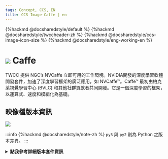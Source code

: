 ```yaml
---
tags: Concept, CCS, EN
title: CCS Image-Caffe | en
---
```


{%hackmd @docsharedstyle/default %}
{%hackmd @docsharedstyle/twccheader-zh %}
{%hackmd @docsharedstyle/ccs-image-icon-size %}
{%hackmd @docsharedstyle/eng-working-en %}

# <img class="ccsimgicon" src="https://cos.twcc.ai/SYS-MANUAL/uploads/upload_6b3382d3255e279896320ff106a1565d.png">  Caffe


TWCC 提供 NGC’s NVCaffe 立即可用的工作環境。NVIDIA開發的深度學習軟體開發套件，加速了深度學習框架的廣泛應用，如 NVCaffe™。Caffe™ 最初由柏克萊視覺學習中心 (BVLC) 和其他社群貢獻者共同開發。它是一個深度學習的框架，以運算式、速度和模組化為基礎。


## <i class="fa fa-sticky-note" aria-hidden="true"></i> <span class="ccsimglist">映像檔版本資訊</span> 


![](https://cos.twcc.ai/SYS-MANUAL/uploads/upload_7a821571c91c3f51f68b94204c150155.png)



:::info
{%hackmd @docsharedstyle/note-zh %}
`py3` 與 `py2` 則為 Python 之版本差異。
:::

<details class="docspoiler">

<summary><b>點我參考詳細版本套件資訊</b></summary>

- [caffe-20.02-py3](https://docs.nvidia.com/deeplearning/frameworks/caffe-release-notes/rel_20-02.html#rel_20-02)
- [caffe-19.11-py3](https://docs.nvidia.com/deeplearning/frameworks/caffe-release-notes/rel_19-11.html#rel_19-11)
- [caffe-19.08-py2](https://docs.nvidia.com/deeplearning/frameworks/caffe-release-notes/rel_19-08.html#rel_19-08)
- [caffe-19.02-py2-v1](https://docs.nvidia.com/deeplearning/frameworks/caffe-release-notes/rel_19-02.html#rel_19-02)
- [caffe-18.12-py2-v1](https://docs.nvidia.com/deeplearning/frameworks/caffe-release-notes/rel_18.12.html#rel_18.12)
- [caffe-18.10-py2-v1](https://docs.nvidia.com/deeplearning/frameworks/caffe-release-notes/rel_18.10.html#rel_18.10)
- [caffe-18.08-py2-v1](https://docs.nvidia.com/deeplearning/frameworks/caffe-release-notes/rel_18.08.html#rel_18.08)

</details>
